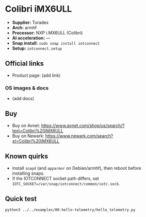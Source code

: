 # Colibri iMX6ULL

- **Supplier:** Toradex
- **Arch:** armhf
- **Processor:** NXP i.MX6ULL (Colibri)
- **AI acceleration:** —
- **Snap install:** `sudo snap install iotconnect`
- **Setup:** `iotconnect.setup`

## Official links
- Product page: (add link)

### OS images & docs
- (add docs)

## Buy
- Buy on Avnet: https://www.avnet.com/shop/us/search/?text=Colibri%20iMX6ULL
- Buy on Newark: https://www.newark.com/search?st=Colibri%20iMX6ULL

## Known quirks
- Install `snapd` (and `apparmor` on Debian/armhf), then reboot before installing snaps.
- If the IOTCONNECT socket path differs, set `IOTC_SOCKET=/var/snap/iotconnect/common/iotc.sock`.

## Quick test
```bash
python3 ../../examples/00-hello-telemetry/hello_telemetry.py
```
